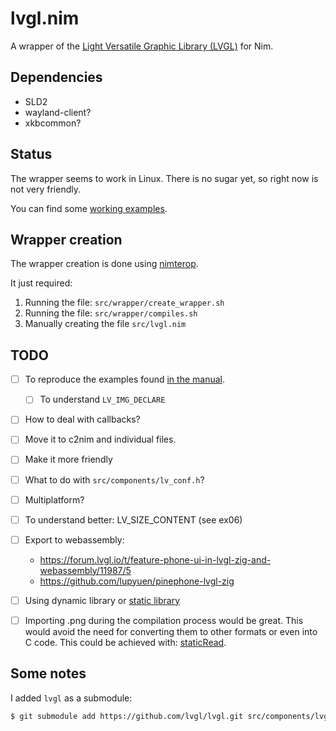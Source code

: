 # lvgl.nim
A wrapper of the [Light Versatile Graphic Library (LVGL)](https://lvgl.io/) for Nim. 

## Dependencies
- SLD2
- wayland-client?
- xkbcommon?

## Status
The wrapper seems to work in Linux. There is no sugar yet, so right now is not very friendly.

You can find some [working examples](https://github.com/mantielero/lvgl.nim/tree/main/examples).

## Wrapper creation
The wrapper creation is done using [nimterop](https://github.com/nimterop/nimterop).

It just required:
1. Running the file: `src/wrapper/create_wrapper.sh`
2. Running the file: `src/wrapper/compiles.sh`
3. Manually creating the file `src/lvgl.nim`


## TODO
- [ ] To reproduce the examples found [in the manual](https://docs.lvgl.io/master/examples.html#get-started).

  - [ ] To understand `LV_IMG_DECLARE`
- [ ] How to deal with callbacks?
- [ ] Move it to c2nim and individual files.
- [ ] Make it more friendly
- [ ] What to do with `src/components/lv_conf.h`? 
- [ ] Multiplatform?
- [ ] To understand better: LV_SIZE_CONTENT (see ex06)
- [ ] Export to webassembly: 
  - https://forum.lvgl.io/t/feature-phone-ui-in-lvgl-zig-and-webassembly/11987/5
  - https://github.com/lupyuen/pinephone-lvgl-zig
- [ ] Using dynamic library or [static library](https://stackoverflow.com/questions/9853419/how-to-combine-object-files-o-to-create-static-library-a-for-ios)
- [ ] Importing .png during the compilation process would be great. This would avoid the need for converting them to other formats or even into C code. This could be achieved with: [staticRead](https://nim-lang.org/docs/system.html#staticRead,string).

## Some notes
I added `lvgl` as a submodule:
```sh
$ git submodule add https://github.com/lvgl/lvgl.git src/components/lvgl
```


